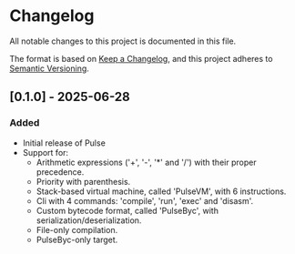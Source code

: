# Changelog

All notable changes to this project is documented in this file.

The format is based on [Keep a Changelog](https://keepachangelog.com/en/1.1.0/),
and this project adheres to [Semantic Versioning](https://semver.org/spec/v2.0.0.html).

## [0.1.0] - 2025-06-28

### Added

- Initial release of Pulse
- Support for:
    - Arithmetic expressions ('+', '-', '*' and '/') with their proper precedence.
    - Priority with parenthesis.
    - Stack-based virtual machine, called 'PulseVM', with 6 instructions.
    - Cli with 4 commands: 'compile', 'run', 'exec' and 'disasm'.
    - Custom bytecode format, called 'PulseByc', with serialization/deserialization.
    - File-only compilation.
    - PulseByc-only target.
